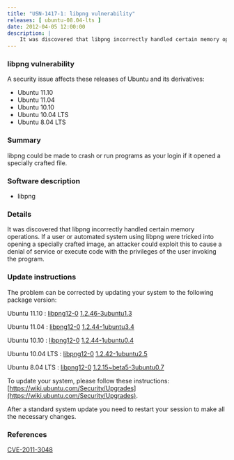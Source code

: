 ```yaml
---
title: "USN-1417-1: libpng vulnerability"
releases: [ ubuntu-08.04-lts ]
date: 2012-04-05 12:00:00
description: |
    It was discovered that libpng incorrectly handled certain memory operations. If a user or automated system using libpng were tricked into opening a specially crafted image, an attacker could exploit this to cause a denial of service or execute code with the privileges of the user invoking the program. 
--- 
```

 
### libpng vulnerability

A security issue affects these releases of Ubuntu and its derivatives:

* Ubuntu 11.10
* Ubuntu 11.04
* Ubuntu 10.10
* Ubuntu 10.04 LTS
* Ubuntu 8.04 LTS

### Summary

libpng could be made to crash or run programs as your login if it opened a specially crafted file.

### Software description

* libpng 

### Details

It was discovered that libpng incorrectly handled certain memory operations. If a user or automated system using libpng were tricked into opening a specially crafted image, an attacker could exploit this to cause a denial of service or execute code with the privileges of the user invoking the program. 

### Update instructions

The problem can be corrected by updating your system to the following package version:

Ubuntu 11.10
 : [libpng12-0](https://launchpad.net/ubuntu/+source/libpng) <span> [1.2.46-3ubuntu1.3](https://launchpad.net/ubuntu/+source/libpng/1.2.46-3ubuntu1.3) </span> 

Ubuntu 11.04
 : [libpng12-0](https://launchpad.net/ubuntu/+source/libpng) <span> [1.2.44-1ubuntu3.4](https://launchpad.net/ubuntu/+source/libpng/1.2.44-1ubuntu3.4) </span> 

Ubuntu 10.10
 : [libpng12-0](https://launchpad.net/ubuntu/+source/libpng) <span> [1.2.44-1ubuntu0.4](https://launchpad.net/ubuntu/+source/libpng/1.2.44-1ubuntu0.4) </span> 

Ubuntu 10.04 LTS
 : [libpng12-0](https://launchpad.net/ubuntu/+source/libpng) <span> [1.2.42-1ubuntu2.5](https://launchpad.net/ubuntu/+source/libpng/1.2.42-1ubuntu2.5) </span> 

Ubuntu 8.04 LTS
 : [libpng12-0](https://launchpad.net/ubuntu/+source/libpng) <span> [1.2.15~beta5-3ubuntu0.7](https://launchpad.net/ubuntu/+source/libpng/1.2.15~beta5-3ubuntu0.7) </span> 

To update your system, please follow these instructions: [https://wiki.ubuntu.com/Security/Upgrades](https://wiki.ubuntu.com/Security/Upgrades).

After a standard system update you need to restart your session to make all the necessary changes. 

### References

 [CVE-2011-3048](http://people.ubuntu.com/~ubuntu-security/cve/CVE-2011-3048)
 
